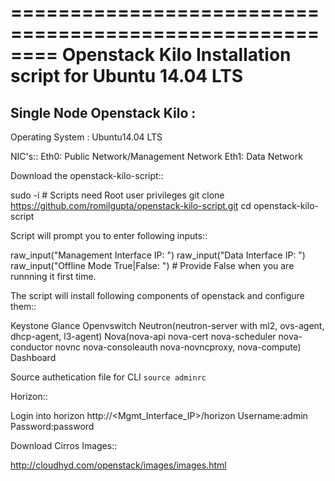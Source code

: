 ========================================================
Openstack Kilo Installation script for Ubuntu 14.04 LTS
========================================================

Single Node Openstack Kilo :
--------------------------

  Operating System : Ubuntu14.04 LTS

  NIC's::
    Eth0: Public Network/Management Network
    Eth1: Data Network

Download the openstack-kilo-script::

  sudo -i # Scripts need Root user privileges
  git clone https://github.com/romilgupta/openstack-kilo-script.git
  cd openstack-kilo-script

Script will prompt you to enter following inputs::

   raw_input("Management Interface IP: ")
   raw_input("Data Interface IP: ")
   raw_input("Offline Mode True|False: ") # Provide False when you are runnning it first time.

The script will install following components of openstack and configure them::

  Keystone
  Glance
  Openvswitch
  Neutron(neutron-server with ml2, ovs-agent, dhcp-agent, l3-agent)
  Nova(nova-api nova-cert nova-scheduler nova-conductor novnc nova-consoleauth nova-novncproxy, nova-compute)
  Dashboard

Source authetication file for CLI ``source adminrc``

Horizon::
  
  Login into horizon http://<Mgmt_Interface_IP>/horizon  Username:admin  Password:password
  
Download Cirros Images::

  http://cloudhyd.com/openstack/images/images.html
